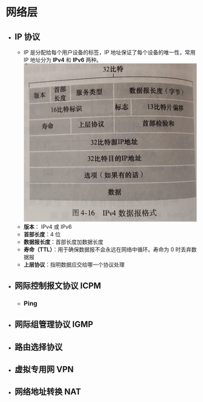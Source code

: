 # 网络层
- ## IP 协议
  - IP 是分配给每个用户设备的标签，IP 地址保证了每个设备的唯一性，常用 IP 地址分为 **IPv4** 和 **IPv6** 两种。![](IPv4数据报.jpg)
  - **版本**： IPv4 或 IPv6
  - **首部长度**：4 位
  - **数据报长度**：首部长度加数据长度
  - **寿命（TTL）**：用于确保数据报不会永远在网络中循环。寿命为 0 时丢弃数据报
  - **上层协议**：指明数据应交给哪一个协议处理
- ## 网际控制报文协议 ICPM
  - ### Ping
- ## 网际组管理协议 IGMP
- ## 路由选择协议
- ## 虚拟专用网 VPN
- ## 网络地址转换 NAT